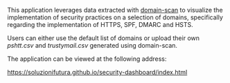 This application leverages data extracted with [domain-scan](https://github.com/18F/domain-scan) to visualize the implementation of security practices on a selection of domains, specifically regarding the implementation of HTTPS, SPF, DMARC and HSTS.

Users can either use the default list of domains or upload their own *pshtt.csv* and *trustymail.csv* generated using domain-scan.

The application can be viewed at the following address:

https://soluzionifutura.github.io/security-dashboard/index.html
